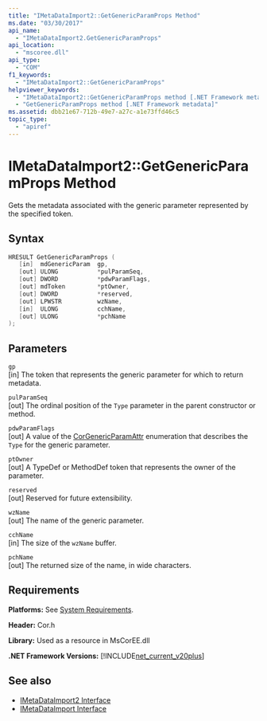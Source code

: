 ```yaml
---
title: "IMetaDataImport2::GetGenericParamProps Method"
ms.date: "03/30/2017"
api_name: 
  - "IMetaDataImport2.GetGenericParamProps"
api_location: 
  - "mscoree.dll"
api_type: 
  - "COM"
f1_keywords: 
  - "IMetaDataImport2::GetGenericParamProps"
helpviewer_keywords: 
  - "IMetaDataImport2::GetGenericParamProps method [.NET Framework metadata]"
  - "GetGenericParamProps method [.NET Framework metadata]"
ms.assetid: dbb21e67-712b-49e7-a27c-a1e73ffd46c5
topic_type: 
  - "apiref"
---
```

# IMetaDataImport2::GetGenericParamProps Method
Gets the metadata associated with the generic parameter represented by the specified token.  
  
## Syntax  
  
```cpp  
HRESULT GetGenericParamProps (  
   [in]  mdGenericParam  gp,  
   [out] ULONG           *pulParamSeq,  
   [out] DWORD           *pdwParamFlags,  
   [out] mdToken         *ptOwner,  
   [out] DWORD           *reserved,  
   [out] LPWSTR          wzName,  
   [in]  ULONG           cchName,  
   [out] ULONG           *pchName  
);  
```  
  
## Parameters  
 `gp`  
 [in] The token that represents the generic parameter for which to return metadata.  
  
 `pulParamSeq`  
 [out] The ordinal position of the `Type` parameter in the parent constructor or method.  
  
 `pdwParamFlags`  
 [out] A value of the [CorGenericParamAttr](../../../../docs/framework/unmanaged-api/metadata/corgenericparamattr-enumeration.md) enumeration that describes the `Type` for the generic parameter.  
  
 `ptOwner`  
 [out] A TypeDef or MethodDef token that represents the owner of the parameter.  
  
 `reserved`  
 [out] Reserved for future extensibility.  
  
 `wzName`  
 [out] The name of the generic parameter.  
  
 `cchName`  
 [in] The size of the `wzName` buffer.  
  
 `pchName`  
 [out] The returned size of the name, in wide characters.  
  
## Requirements  
 **Platforms:** See [System Requirements](../../../../docs/framework/get-started/system-requirements.md).  
  
 **Header:** Cor.h  
  
 **Library:** Used as a resource in MsCorEE.dll  
  
 **.NET Framework Versions:** [!INCLUDE[net_current_v20plus](../../../../includes/net-current-v20plus-md.md)]  
  
## See also

- [IMetaDataImport2 Interface](../../../../docs/framework/unmanaged-api/metadata/imetadataimport2-interface.md)
- [IMetaDataImport Interface](../../../../docs/framework/unmanaged-api/metadata/imetadataimport-interface.md)
